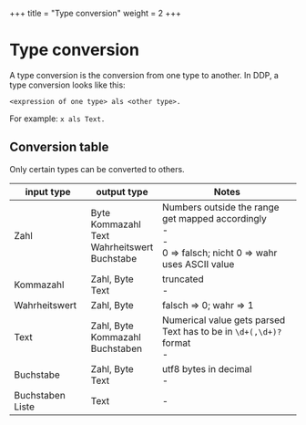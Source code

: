 +++
title = "Type conversion"
weight = 2
+++

# Type conversion
A type conversion is the conversion from one type to another. In DDP, a type conversion looks like this:

```ddp
<expression of one type> als <other type>.
```

For example: `x als Text.`

## Conversion table
Only certain types can be converted to others.

| input type             | output type                                | Notes                                                         |
|------------------------|--------------------------------------------|---------------------------------------------------------------|
| Zahl                   | Byte <br> Kommazahl <br> Text <br> Wahrheitswert <br> Buchstabe | Numbers outside the range get mapped accordingly<br>-<br>-<br> 0 => falsch; nicht 0 => wahr <br> uses ASCII value |
| Kommazahl              | Zahl, Byte <br> Text                       | truncated <br> -                                              |
| Wahrheitswert          | Zahl, Byte                                 | falsch => 0; wahr => 1                                        |
| Text                   | Zahl, Byte <br> Kommazahl <br> Buchstaben  | Numerical value gets parsed<br>Text has to be in `\d+(,\d+)?` format<br>-<br>                                               |
| Buchstabe              | Zahl, Byte <br> Text                       | utf8 bytes in decimal <br> -                                  |
| Buchstaben Liste       | Text                                       | -                                                             |
